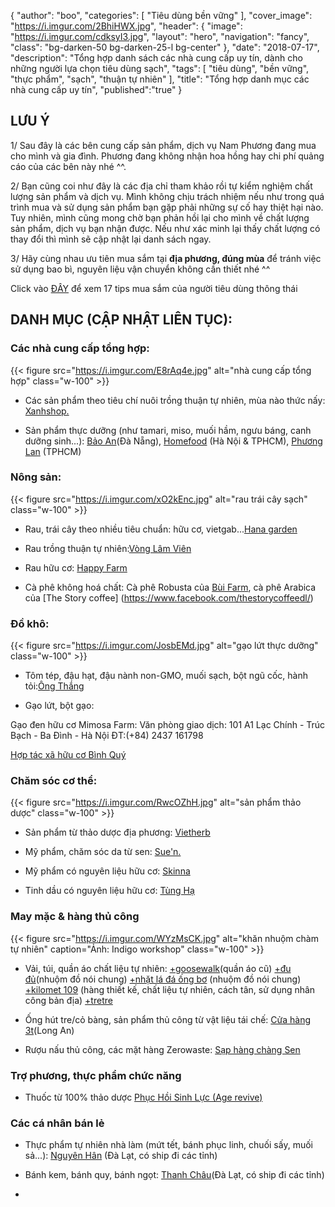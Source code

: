 {
   "author": "boo",
   "categories": [
      "Tiêu dùng bền vững"
   ],
   "cover_image": "https://i.imgur.com/2BhiHWX.jpg",
  "header": {
    "image": "https://i.imgur.com/cdksyI3.jpg",
    "layout": "hero",
    "navigation": "fancy",
    "class": "bg-darken-50 bg-darken-25-l bg-center"
  },
   "date": "2018-07-17",
   "description": "Tổng hợp danh sách các nhà cung cấp uy tín, dành cho những người lựa chọn tiêu dùng sạch",
   "tags": [
            "tiêu dùng", "bền vững", "thực phẩm", "sạch", "thuận tự nhiên"
   ],
"title": "Tổng hợp danh mục các nhà cung cấp uy tín",
"published":"true"
}

## LƯU Ý 

1/ Sau đây là các bên cung cấp sản phẩm, dịch vụ Nam Phương đang mua cho mình và gia đình.  Phương đang không nhận hoa hồng hay chi phí quảng cáo của các bên này nhé ^^. 

2/ Bạn cũng coi như đây là các địa chỉ tham khảo rồi tự kiểm nghiệm chất lượng sản phẩm và dịch vụ. Mình không chịu trách nhiệm nếu như trong quá trình mua và sử dụng sản phẩm bạn gặp phải những sự cố hay thiệt hại nào. Tuy nhiên, mình cũng mong chờ bạn phản hồi lại cho mình về chất lượng sản phẩm, dịch vụ bạn nhận được. Nếu như xác minh lại thấy chất lượng có thay đổi  thì mình sẽ cập nhật lại  danh sách ngay.

3/ Hãy cùng nhau ưu tiên mua sắm tại **địa phương, đúng mùa** để tránh việc sử dụng bao bì, nguyên liệu vận chuyển không cần thiết nhé ^^

Click vào [ĐÂY](https://coachnamphuong.com/posts/17-tips-mua-sam-cua-nguoi-tieu-dung-thong-thai/) để xem 17 tips mua sắm của người tiêu dùng thông thái
 
## DANH MỤC (CẬP NHẬT LIÊN TỤC):

### Các nhà cung cấp tổng hợp:

{{< figure src="https://i.imgur.com/E8rAq4e.jpg" alt="nhà cung cấp tổng hợp" class="w-100" >}}

- Các sản phẩm theo tiêu chí nuôi trồng thuận tự nhiên, mùa nào thức nấy: [Xanhshop.](http://xanhshop.com/)

- Sản phẩm thực dưỡng (như tamari, miso, muối hầm, ngưu báng, canh dưỡng sinh...):
[Bảo An](https://www.facebook.com/ThucduongBaoAn/)(Đà Nẵng), [Homefood](http://homefood.com.vn/) (Hà Nội & TPHCM), [Phương Lan](http://www.thucduongphuonglan.com/) (TPHCM)


### Nông sản:

{{< figure src="https://i.imgur.com/xO2kEnc.jpg" alt="rau trái cây sạch" class="w-100" >}}

- Rau, trái cây theo nhiều tiêu chuẩn: hữu cơ, vietgab...[Hana garden](https://www.facebook.com/khuvuonhanadalat/)

- Rau trồng thuận tự nhiên:[Vòng Lâm Viên](https://www.facebook.com/vonglamvien/)

- Rau hữu cơ: [Happy Farm](https://www.facebook.com/happygarden.organigrow/)

- Cà phê không hoá chất: Cà phê Robusta của [Bùi Farm](https://www.facebook.com/vi.suc.khoe.tot/), cà phê Arabica của [The Story coffee] (https://www.facebook.com/thestorycoffeedl/)


### Đồ khô:

{{< figure src="https://i.imgur.com/JosbEMd.jpg" alt="gạo lứt thực dưỡng" class="w-100" >}}

- Tôm tép, đậu hạt, đậu nành non-GMO, muối sạch, bột ngũ cốc, hành tỏi:[Ông Thắng](https://ongthang.com/)

- Gạo lứt, bột gạo: 

Gạo đen hữu cơ Mimosa Farm:
Văn phòng giao dịch: 101 A1 Lạc Chính - Trúc Bạch - Ba Đình - Hà Nội
ĐT:(+84) 2437 161798

[Hợp tác xã hữu cơ Bình Quý](https://www.facebook.com/H%E1%BB%A3p-t%C3%A1c-x%C3%A3-H%E1%BB%AFu-c%C6%A1-B%C3%ACnh-Qu%C3%BD-2110104775671935/)

### Chăm sóc cơ thể:

{{< figure src="https://i.imgur.com/RwcOZhH.jpg" alt="sản phẩm thảo dược" class="w-100" >}}

- Sản phẩm từ thảo dược địa phương: [Vietherb](https://m.facebook.com/vietherb.vn/)

- Mỹ phẩm, chăm sóc da từ sen: [Sue'n.](https://www.facebook.com/www.suen.vn/)

- Mỹ phẩm có nguyên liệu hữu cơ: [Skinna](https://www.facebook.com/theskinna/)

- Tinh dầu có nguyên liệu hữu cơ: [Tùng Hạ](https://www.facebook.com/TungHaFarm/)

### May mặc & hàng thủ công

{{< figure src="https://i.imgur.com/WYzMsCK.jpg" alt="khăn nhuộm chàm tự nhiên" caption="Ảnh: Indigo workshop" class="w-100" >}}

- Vải, túi, quần áo chất liệu tự nhiên: 
[+goosewalk](https://www.facebook.com/allGoosewalk/)(quần áo cũ)
[+đu đủ](https://www.facebook.com/hatdudu/)(nhuộm đồ nói chung)
[+nhặt lá đá ống bơ](https://www.facebook.com/daongbo/) (nhuộm đồ nói chung)
[+kilomet 109](https://www.facebook.com/kilomet109/) (hàng thiết kế, chất liệu tự nhiên, cách tân, sử dụng nhân công bản địa)
[+tretre](https://www.facebook.com/tretrevietnam/)

- Ống hút tre/cỏ bàng, sản phẩm thủ công từ vật liệu tái chế: [Cửa hàng 3t](https://www.facebook.com/cuahang3t/)(Long An)

- Rượu nấu thủ công, các mặt hàng Zerowaste: [Sạp hàng chàng Sen](https://www.facebook.com/saphangChangSen/)


### Trợ phương, thực phẩm chức năng

- Thuốc từ 100% thảo dược [Phục Hồi Sinh Lực (Age revive)](http://phuchoisinhluc.vn/)

### Các cá nhân bán lẻ

- Thực phẩm tự nhiên nhà làm (mứt tết, bánh phục linh, chuối sấy, muối sả...): [Nguyên Hân](https://www.facebook.com/han.nguyen.772013) (Đà Lạt, có ship đi các tỉnh)

- Bánh kem, bánh quy, bánh ngọt: [Thanh Châu](https://www.facebook.com/pham.thanhchau.3)(Đà Lạt, có ship đi các tỉnh)


























-
